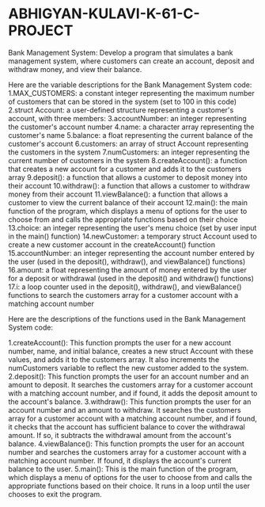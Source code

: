 # ABHIGYAN-KULAVI-K-61-C-PROJECT
 Bank Management System: Develop a program that simulates a bank management system, where customers can create an account, deposit and withdraw money, and view their balance.

Here are the variable descriptions for the Bank Management System code:
1.MAX_CUSTOMERS: a constant integer representing the maximum number of customers that can be stored in the system (set to 100 in this code)
2.struct Account: a user-defined structure representing a customer's account, with three members:
3.accountNumber: an integer representing the customer's account number
4.name: a character array representing the customer's name
5.balance: a float representing the current balance of the customer's account
6.customers: an array of struct Account representing the customers in the system
7.numCustomers: an integer representing the current number of customers in the system
8.createAccount(): a function that creates a new account for a customer and adds it to the customers array
9.deposit(): a function that allows a customer to deposit money into their account
10.withdraw(): a function that allows a customer to withdraw money from their account
11.viewBalance(): a function that allows a customer to view the current balance of their account
12.main(): the main function of the program, which displays a menu of options for the user to choose from and calls the appropriate functions based on their choice
13.choice: an integer representing the user's menu choice (set by user input in the main() function)
14.newCustomer: a temporary struct Account used to create a new customer account in the createAccount() function
15.accountNumber: an integer representing the account number entered by the user (used in the deposit(), withdraw(), and viewBalance() functions)
16.amount: a float representing the amount of money entered by the user for a deposit or withdrawal (used in the deposit() and withdraw() functions)
17.i: a loop counter used in the deposit(), withdraw(), and viewBalance() functions to search the customers array for a customer account with a matching account number

Here are the descriptions of the functions used in the Bank Management System code:

1.createAccount(): This function prompts the user for a new account number, name, and initial balance, creates a new struct Account with these values, and adds it to the customers array. It also increments the numCustomers variable to reflect the new customer added to the system.
2.deposit(): This function prompts the user for an account number and an amount to deposit. It searches the customers array for a customer account with a matching account number, and if found, it adds the deposit amount to the account's balance.
3.withdraw(): This function prompts the user for an account number and an amount to withdraw. It searches the customers array for a customer account with a matching account number, and if found, it checks that the account has sufficient balance to cover the withdrawal amount. If so, it subtracts the withdrawal amount from the account's balance.
4.viewBalance(): This function prompts the user for an account number and searches the customers array for a customer account with a matching account number. If found, it displays the account's current balance to the user.
5.main(): This is the main function of the program, which displays a menu of options for the user to choose from and calls the appropriate functions based on their choice. It runs in a loop until the user chooses to exit the program.

